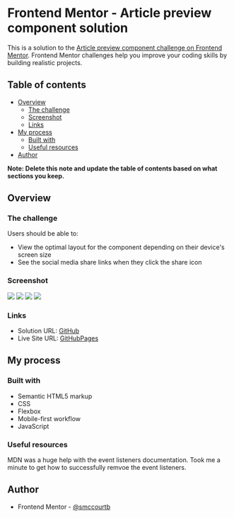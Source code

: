 # Frontend Mentor - Article preview component solution

This is a solution to the [Article preview component challenge on Frontend Mentor](https://www.frontendmentor.io/challenges/article-preview-component-dYBN_pYFT). Frontend Mentor challenges help you improve your coding skills by building realistic projects. 

## Table of contents

- [Overview](#overview)
  - [The challenge](#the-challenge)
  - [Screenshot](#screenshot)
  - [Links](#links)
- [My process](#my-process)
  - [Built with](#built-with)
  - [Useful resources](#useful-resources)
- [Author](#author)

**Note: Delete this note and update the table of contents based on what sections you keep.**

## Overview

### The challenge

Users should be able to:

- View the optimal layout for the component depending on their device's screen size
- See the social media share links when they click the share icon

### Screenshot

![](./images/desktop.png)
![](./images/desktop-active.png)
![](./images/mobile.png)
![](./images/mobile-active.png)


### Links

- Solution URL: [GitHub](https://github.com/smccourtb/fe-article-preview-component)
- Live Site URL: [GitHubPages](https://smccourtb.github.io/fe-article-preview-component/)

## My process

### Built with

- Semantic HTML5 markup
- CSS
- Flexbox
- Mobile-first workflow
- JavaScript

### Useful resources

MDN was a huge help with the event listeners documentation. Took me a minute to get how to successfully remvoe the event listeners.

## Author

- Frontend Mentor - [@smccourtb](https://www.frontendmentor.io/profile/smccourtb)
